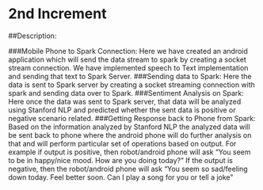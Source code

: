 # 2nd Increment

##Description:

###Mobile Phone to Spark Connection:
Here we have created an android application which will send the data stream to spark by creating a socket stream connection. We have implemented speech to Text implementation and sending that text to Spark Server.
###Sending data to Spark:
Here the data is sent to Spark server by creating a socket streaming connection with spark and sending data over to Spark.
###Sentiment Analysis on Spark:
Here once the data was sent to Spark server, that data will be analyzed using Stanford NLP and predicted whether the sent data is positive or negative scenario related. 
###Getting Response back to Phone from Spark:
Based on the information analyzed by Stanford NLP the analyzed data will be sent back to phone where the android phone will do further analysis on that and will perform particular set of operations based on output. For example if output is positive, then robot/android phone will ask “You seem to be in happy/nice mood. How are you doing today?” If the output is negative, then the robot/android phone will ask “You seem so sad/feeling down today. Feel better soon. Can I play a song for you or tell a joke”